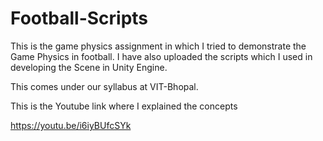 # Football-Scripts

This is the game physics assignment in which I tried to demonstrate the Game Physics in football. I have also uploaded the scripts which I used in developing the Scene in Unity Engine.

This comes under our syllabus at VIT-Bhopal.

This is the Youtube link where I explained the concepts

https://youtu.be/i6iyBUfcSYk


